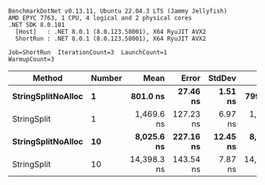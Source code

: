 ```

BenchmarkDotNet v0.13.11, Ubuntu 22.04.3 LTS (Jammy Jellyfish)
AMD EPYC 7763, 1 CPU, 4 logical and 2 physical cores
.NET SDK 8.0.101
  [Host]   : .NET 8.0.1 (8.0.123.58001), X64 RyuJIT AVX2
  ShortRun : .NET 8.0.1 (8.0.123.58001), X64 RyuJIT AVX2

Job=ShortRun  IterationCount=3  LaunchCount=1  
WarmupCount=3  

```
| Method             | Number | Mean        | Error     | StdDev   | Min         | Max         | Gen0   | Allocated |
|------------------- |------- |------------:|----------:|---------:|------------:|------------:|-------:|----------:|
| **StringSplitNoAlloc** | **1**      |    **801.0 ns** |  **27.46 ns** |  **1.51 ns** |    **799.3 ns** |    **802.1 ns** |      **-** |         **-** |
| StringSplit        | 1      |  1,469.6 ns | 127.23 ns |  6.97 ns |  1,461.6 ns |  1,474.5 ns | 0.0381 |    3208 B |
| **StringSplitNoAlloc** | **10**     |  **8,025.6 ns** | **227.16 ns** | **12.45 ns** |  **8,014.1 ns** |  **8,038.8 ns** |      **-** |         **-** |
| StringSplit        | 10     | 14,398.3 ns | 143.54 ns |  7.87 ns | 14,391.0 ns | 14,406.6 ns | 0.3815 |   32080 B |
